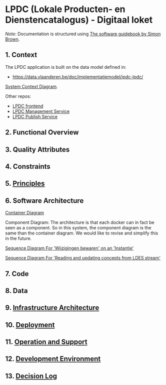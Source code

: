 # LPDC (Lokale Producten- en Dienstencatalogus) - Digitaal loket

_Note_: Documentation is structured using [The software guidebook by Simon Brown](https://leanpub.com/documenting-software-architecture).

## 1. Context

The LPDC application is built on the data model defined in:
* https://data.vlaanderen.be/doc/implementatiemodel/ipdc-lpdc/

[System Context Diagram](https://miro.com/app/board/uXjVPrXQm7w=/?moveToWidget=3458764559416630047&cot=14).

Other repos:
- [LPDC frontend](https://github.com/lblod/frontend-lpdc/tree/development)
- [LPDC Management Service](https://github.com/lblod/lpdc-management-service/tree/development)
- [LPDC Publish Service](https://github.com/lblod/lpdc-publish-service/tree/development)

## 2. Functional Overview

## 3. Quality Attributes

## 4. Constraints

## 5. [Principles](docs/principles.md)

## 6. Software Architecture

[Container Diagram](https://miro.com/app/board/uXjVPrXQm7w=/?moveToWidget=3458764558708522486&cot=14)

Component Diagram: The architecture is that each docker can in fact be seen as a component. So in this system, the component diagram is the same than the container diagram. We would like to revise and simplify this in the future.

[Sequence Diagram For 'Wijzigingen bewaren' on an 'Instantie'](https://miro.com/app/board/uXjVPrXQm7w=/?moveToWidget=3458764559335291592&cot=14)

[Sequence Diagram For 'Reading and updating concepts from LDES stream'](https://miro.com/app/board/uXjVPrXQm7w=/?moveToWidget=3458764559654392138&cot=14)

## 7. Code

## 8. Data

## 9. [Infrastructure Architecture](docs/infrastructure-architecture.md)

## 10. [Deployment](docs/deployment.md)

## 11. [Operation and Support](docs/operation-support.md)

## 12. [Development Environment](docs/development-environment.md)

## 13. [Decision Log](docs/adr/adrs.md)
